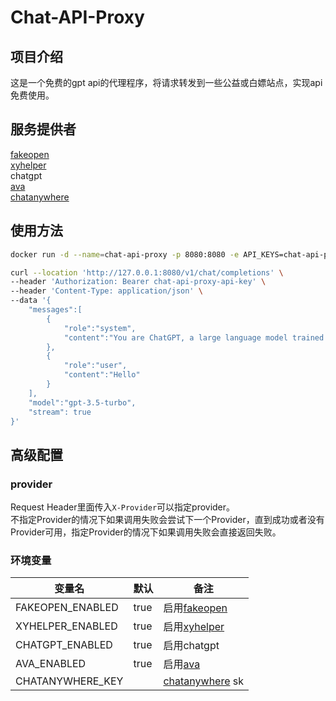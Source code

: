 # Chat-API-Proxy

## 项目介绍
这是一个免费的gpt api的代理程序，将请求转发到一些公益或白嫖站点，实现api免费使用。

## 服务提供者
[fakeopen](https://ai.fakeopen.com/)  
[xyhelper](https://xyhelper.cn/)  
chatgpt  
[ava](https://ava-ai-ef611.web.app/)  
[chatanywhere](https://github.com/chatanywhere/GPT_API_free)
## 使用方法

```bash
docker run -d --name=chat-api-proxy -p 8080:8080 -e API_KEYS=chat-api-proxy-api-key --rm furacas/chat-api-proxy:latest
```

```bash
curl --location 'http://127.0.0.1:8080/v1/chat/completions' \
--header 'Authorization: Bearer chat-api-proxy-api-key' \
--header 'Content-Type: application/json' \
--data '{
    "messages":[
        {
            "role":"system",
            "content":"You are ChatGPT, a large language model trained by OpenAI.\nCarefully heed the user'\''s instructions. \nRespond using Markdown."
        },
        {
            "role":"user",
            "content":"Hello"
        }
    ],
    "model":"gpt-3.5-turbo",
    "stream": true
}'
```

## 高级配置

### provider
Request Header里面传入`X-Provider`可以指定provider。  
不指定Provider的情况下如果调用失败会尝试下一个Provider，直到成功或者没有Provider可用，指定Provider的情况下如果调用失败会直接返回失败。
### 环境变量


| 变量名              | 默认  | 备注                                                       |
|------------------|-----|----------------------------------------------------------|
| FAKEOPEN_ENABLED | true | 启用[fakeopen](https://ai.fakeopen.com/)                                                        |
| XYHELPER_ENABLED |  true    | 启用[xyhelper](https://xyhelper.cn/)                                               |
| CHATGPT_ENABLED  |   true   | 启用chatgpt                                                |
| AVA_ENABLED      |  true    | 启用[ava](https://ava-ai-ef611.web.app/)                                                       |
| CHATANYWHERE_KEY      |      | [chatanywhere](https://github.com/chatanywhere/GPT_API_free) sk |












